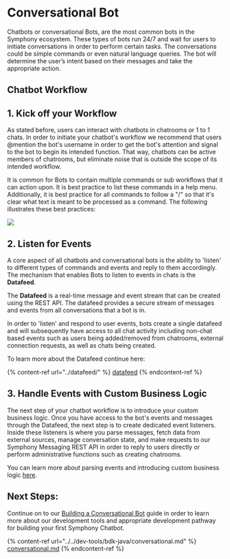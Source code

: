 # Conversational Bot

Chatbots or conversational Bots, are the most common bots in the Symphony ecosystem. These types of bots run 24/7 and wait for users to initiate conversations in order to perform certain tasks. The conversations could be simple commands or even natural language queries. The bot will determine the user’s intent based on their messages and take the appropriate action.

## Chatbot Workflow

## 1.  Kick off your Workflow

As stated before, users can interact with chatbots in chatrooms or 1 to 1 chats. In order to initiate your chatbot's workflow we recommend that users @mention the bot's username in order to get the bot's attention and signal to the bot to begin its intended function. That way, chatbots can be active members of chatrooms, but eliminate noise that is outside the scope of its intended workflow.

It is common for Bots to contain multiple commands or sub workflows that it can action upon. It is best practice to list these commands in a help menu. Additionally, it is best practice for all commands to follow a "/" so that it's clear what text is meant to be processed as a command. The following illustrates these best practices:

![](<../../.gitbook/assets/Screen Shot 2020-07-09 at 2.31.12 PM.png>)

## 2.  Listen for Events

A core aspect of all chatbots and conversational bots is the ability to 'listen' to different types of commands and events and reply to them accordingly. The mechanism that enables Bots to listen to events in chats is the **Datafeed**.

The **Datafeed** is a real-time message and event stream that can be created using the REST API. The datafeed provides a secure stream of messages and events from all conversations that a bot is in.

In order to 'listen' and respond to user events, bots create a single datafeed and will subsequently have access to all chat activity including non-chat based events such as users being added/removed from chatrooms, external connection requests, as well as chats being created.

To learn more about the Datafeed continue here:

{% content-ref url="../datafeed/" %}
[datafeed](../datafeed/)
{% endcontent-ref %}

## 3.  Handle Events with Custom Business Logic

The next step of your chatbot workflow is to introduce your custom business logic. Once you have access to the bot's events and messages through the Datafeed, the next step is to create dedicated event listeners. Inside these listeners is where you parse messages, fetch data from external sources, manage conversation state, and make requests to our Symphony Messaging REST API in order to reply to users directly or perform administrative functions such as creating chatrooms.

You can learn more about parsing events and introducing custom business logic [here](../datafeed/#handling-events).

## Next Steps:

Continue on to our [Building a Conversational Bot](../../dev-tools/bdk-java/conversational.md) guide in order to learn more about our development tools and appropriate development pathway for building your first Symphony Chatbot.

{% content-ref url="../../dev-tools/bdk-java/conversational.md" %}
[conversational.md](../../dev-tools/bdk-java/conversational.md)
{% endcontent-ref %}

